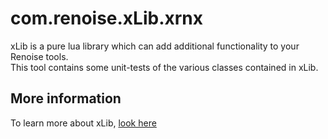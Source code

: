# com.renoise.xLib.xrnx

xLib is a pure lua library which can add additional functionality to your Renoise tools.  
This tool contains some unit-tests of the various classes contained in xLib.

## More information

To learn more about xLib, [look here](https://github.com/renoise/xrnx/tree/master/Tools/com.renoise.xLib.xrnx/source/xLib) 
